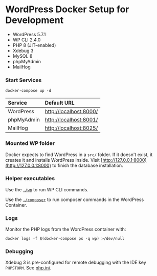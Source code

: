 # WordPress Docker Setup for Development

- WordPress 5.7.1
- WP CLI 2.4.0
- PHP 8 (JIT-enabled)
- Xdebug 3
- MySQL 8
- phpMyAdmin
- MailHog

### Start Services

```
docker-compose up -d
```

| Service    | Default URL
|:-----------|:---------------------|
| WordPress  | [http://localhost:8000/](http://localhost:8000/) 
| phpMyAdmin | [http://localhost:8001/](http://localhost:8001/) 
| MailHog    | [http://localhost:8025/](http://localhost:8025/)

### Mounted WP folder
Docker expects to find WordPress in a `src/` folder. If it doesn't exist, it creates it and installs WordPress inside. Visit [http://127.0.0.1:8000](http://127.0.0.1:8000) to finish the database installation.

### Helper executables

Use the [`./wp`](wp) to run WP CLI commands.

Use the [`./composer`](composer) to run composer commands in the WordPress Container.

### Logs

Monitor the PHP logs from the WordPress container with:

```
docker logs -f $(docker-compose ps -q wp) >/dev/null
```

### Debugging

Xdebug 3 is pre-configured for remote debugging with the IDE key `PHPSTORM`. See [php.ini](dockerenv/php.ini).